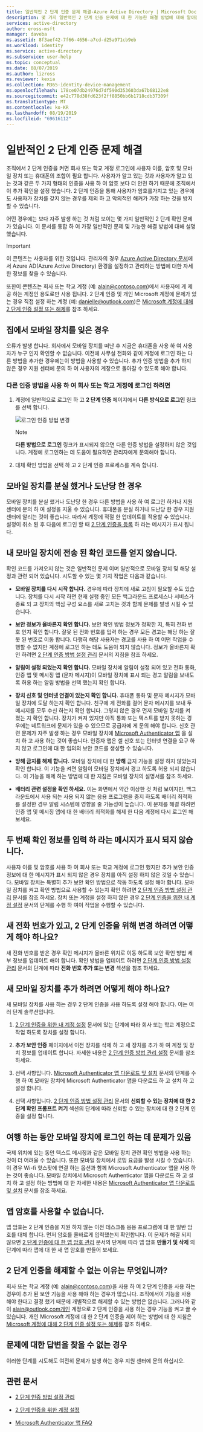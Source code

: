 ```yaml
---
title: 일반적인 2 단계 인증 문제 해결-Azure Active Directory | Microsoft Docs
description: 몇 가지 일반적인 2 단계 인증 문제에 대 한 가능한 해결 방법에 대해 알아봅니다.
services: active-directory
author: eross-msft
manager: daveba
ms.assetid: 8f3aef42-7f66-4656-a7cd-d25a971cb9eb
ms.workload: identity
ms.service: active-directory
ms.subservice: user-help
ms.topic: conceptual
ms.date: 08/07/2019
ms.author: lizross
ms.reviewer: kexia
ms.collection: M365-identity-device-management
ms.openlocfilehash: 178ce07db24976d7df590d353603da67b68122e8
ms.sourcegitcommit: e42c778d38fd623f2ff8850bb6b1718cdb37309f
ms.translationtype: MT
ms.contentlocale: ko-KR
ms.lasthandoff: 08/19/2019
ms.locfileid: "69616112"
---
```

# <a name="troubleshoot-common-two-factor-verification-problems"></a>일반적인 2 단계 인증 문제 해결

조직에서 2 단계 인증을 켜면 회사 또는 학교 계정 로그인에 사용자 이름, 암호 및 모바일 장치 또는 휴대폰의 조합이 필요 합니다. 사용자가 알고 있는 것과 사용자가 알고 있는 것과 같은 두 가지 형태의 인증을 사용 하 여 암호 보다 더 안전 하기 때문에 조직에서이 추가 확인을 설정 했습니다. 2 단계 인증을 통해 사용자가 암호를가지고 있는 경우에도 사용자가 장치를 갖지 않는 경우를 제외 하 고 악의적인 해커가 가장 하는 것을 방지할 수 있습니다.

어떤 경우에는 보다 자주 발생 하는 것 처럼 보이는 몇 가지 일반적인 2 단계 확인 문제가 있습니다. 이 문서를 통합 하 여 가장 일반적인 문제 및 가능한 해결 방법에 대해 설명 했습니다.

>[!Important]
>이 콘텐츠는 사용자를 위한 것입니다. 관리자의 경우 [Azure Active Directory 문서](https://docs.microsoft.com/azure/active-directory)에서 Azure AD(Azure Active Directory) 환경을 설정하고 관리하는 방법에 대한 자세한 정보를 찾을 수 있습니다.
>
>또한이 콘텐츠는 회사 또는 학교 계정 (예: alain@contoso.com)에서 사용자에 게 제공 하는 계정인 용도로만 사용 됩니다. 2 단계 인증 및 개인 Microsoft 계정에 문제가 있는 경우 직접 설정 하는 계정 (예: danielle@outlook.com)은 [Microsoft 계정에 대해 2 단계 인증 설정 또는 해제](https://support.microsoft.com/help/4028586/microsoft-account-turning-two-step-verification-on-or-off)를 참조 하세요.

## <a name="i-forgot-my-mobile-device-at-home"></a>집에서 모바일 장치를 잊은 경우

오류가 발생 합니다. 회사에서 모바일 장치를 떠난 후 지금은 휴대폰을 사용 하 여 사용자가 누구 인지 확인할 수 없습니다. 이전에 사무실 전화와 같이 계정에 로그인 하는 다른 방법을 추가한 경우에는이 방법을 사용할 수 있습니다. 추가 인증 방법을 추가 하지 않은 경우 지원 센터에 문의 하 여 사용자의 계정으로 돌아갈 수 있도록 해야 합니다.

### <a name="to-sign-in-to-your-work-or-school-account-using-another-verification-method"></a>다른 인증 방법을 사용 하 여 회사 또는 학교 계정에 로그인 하려면

1. 계정에 일반적으로 로그인 하 고 **2 단계 인증** 페이지에서 **다른 방식으로 로그인** 링크를 선택 합니다.

    ![로그인 인증 방법 변경](./media/multi-factor-authentication-end-user-troubleshoot/two-factor-auth-signin-another-way.png)

    >[!Note]
    >**다른 방법으로 로그인** 링크가 표시되지 않으면 다른 인증 방법을 설정하지 않은 것입니다. 계정에 로그인하는 데 도움이 필요하면 관리자에게 문의해야 합니다.

2. 대체 확인 방법을 선택 하 고 2 단계 인증 프로세스를 계속 합니다.

## <a name="i-lost-my-mobile-device-or-it-was-stolen"></a>모바일 장치를 분실 했거나 도난당 한 경우

모바일 장치를 분실 했거나 도난당 한 경우 다른 방법을 사용 하 여 로그인 하거나 지원 센터에 문의 하 여 설정을 지울 수 있습니다. 휴대폰을 분실 하거나 도난당 한 경우 지원 센터에 알리는 것이 좋습니다. 따라서 계정에 적절 한 업데이트를 적용할 수 있습니다. 설정이 취소 된 후 다음에 로그인 할 때 [2 단계 인증을 등록](multi-factor-authentication-end-user-first-time.md) 하 라는 메시지가 표시 됩니다.

## <a name="im-not-getting-the-verification-code-sent-to-my-mobile-device"></a>내 모바일 장치에 전송 된 확인 코드를 얻지 않습니다.

확인 코드를 가져오지 않는 것은 일반적인 문제 이며 일반적으로 모바일 장치 및 해당 설정과 관련 되어 있습니다. 시도할 수 있는 몇 가지 작업은 다음과 같습니다.

- **모바일 장치를 다시 시작 합니다.** 경우에 따라 장치에 새로 고침이 필요할 수도 있습니다. 장치를 다시 시작 하면 현재 실행 중인 모든 백그라운드 프로세스나 서비스가 종료 되 고 장치의 핵심 구성 요소를 새로 고치는 것과 함께 문제를 발생 시킬 수 있습니다.

- **보안 정보가 올바른지 확인 합니다.** 보안 확인 방법 정보가 정확한 지, 특히 전화 번호 인지 확인 합니다. 잘못 된 전화 번호를 입력 하는 경우 모든 경고는 해당 하는 잘못 된 번호로 이동 합니다. 다행히 해당 사용자는 경고를 사용 하 여 어떤 작업을 수행할 수 없지만 계정에 로그인 하는 데도 도움이 되지 않습니다. 정보가 올바른지 확인 하려면 [2 단계 인증 방법 설정 관리](multi-factor-authentication-end-user-manage-settings.md) 문서의 지침을 참조 하세요.

- **알림이 설정 되었는지 확인 합니다.** 모바일 장치에 알림이 설정 되어 있고 전화 통화, 인증 앱 및 메시징 앱 (문자 메시지)이 모바일 장치에 표시 되는 경고 알림을 보내도록 허용 하는 알림 방법을 선택 했는지 확인 합니다.

- **장치 신호 및 인터넷 연결이 있는지 확인 합니다.** 휴대폰 통화 및 문자 메시지가 모바일 장치에 도달 하는지 확인 합니다. 친구에 게 전화를 걸어 문자 메시지를 보내 두 메시지를 모두 수신 하는지 확인 합니다. 그렇지 않은 경우 먼저 모바일 장치를 켜 졌는 지 확인 합니다. 장치가 켜져 있지만 아직 통화 또는 텍스트를 받지 못하는 경우에는 네트워크에 문제가 있을 수 있으므로 공급자에 게 문의 해야 합니다. 신호 관련 문제가 자주 발생 하는 경우 모바일 장치에 [Microsoft Authenticator 앱](user-help-auth-app-download-install.md) 을 설치 하 고 사용 하는 것이 좋습니다. 인증자 앱은 셀 신호 또는 인터넷 연결을 요구 하지 않고 로그인에 대 한 임의의 보안 코드를 생성할 수 있습니다.

- **방해 금지를 해제 합니다.** 모바일 장치에 대 한 **방해** 금지 기능을 설정 하지 않았는지 확인 합니다. 이 기능을 켜면 알림이 모바일 장치에서 경고 하도록 허용 되지 않습니다. 이 기능을 해제 하는 방법에 대 한 지침은 모바일 장치의 설명서를 참조 하세요.

- **배터리 관련 설정을 확인 하세요.** 이는 화면에서 약간 이상한 것 처럼 보이지만, 백그라운드에서 사용 되는 사용 되지 않는 응용 프로그램을 중지 하도록 배터리 최적화를 설정한 경우 알림 시스템에 영향을 줄 가능성이 높습니다. 이 문제를 해결 하려면 인증 앱 및 메시징 앱에 대 한 배터리 최적화를 해제 한 다음 계정에 다시 로그인 해 보세요.

## <a name="im-not-getting-prompted-for-my-second-verification-information"></a>두 번째 확인 정보를 입력 하 라는 메시지가 표시 되지 않습니다.

사용자 이름 및 암호를 사용 하 여 회사 또는 학교 계정에 로그인 했지만 추가 보안 인증 정보에 대 한 메시지가 표시 되지 않은 경우 장치를 아직 설정 하지 않은 것일 수 있습니다. 모바일 장치는 특별히 추가 보안 확인 방법으로 작동 하도록 설정 해야 합니다. 모바일 장치를 켜고 확인 방법으로 사용할 수 있는지 확인 하려면 [2 단계 인증 방법 설정 관리](multi-factor-authentication-end-user-manage-settings.md) 문서를 참조 하세요. 장치 또는 계정을 설정 하지 않은 경우 [2 단계 인증을 위한 내 계정 설정](multi-factor-authentication-end-user-first-time.md) 문서의 단계를 수행 하 여이 작업을 수행할 수 있습니다.

## <a name="i-got-a-new-phone-number-how-do-i-change-it-for-two-factor-verification"></a>새 전화 번호가 있고, 2 단계 인증을 위해 변경 하려면 어떻게 해야 하나요?

새 전화 번호를 받은 경우 확인 메시지가 올바른 위치로 이동 하도록 보안 확인 방법 세부 정보를 업데이트 해야 합니다. 확인 방법을 업데이트 하려면 [2 단계 인증 방법 설정 관리](multi-factor-authentication-end-user-manage-settings.md#add-or-change-your-phone-number) 문서의 단계에 따라 **전화 번호 추가 또는 변경** 섹션을 참조 하세요.

## <a name="i-got-a-new-mobile-device-how-do-i-add-it"></a>새 모바일 장치를 추가 하려면 어떻게 해야 하나요?

새 모바일 장치를 사용 하는 경우 2 단계 인증을 사용 하도록 설정 해야 합니다. 이는 여러 단계 솔루션입니다.

1. [2 단계 인증을 위한 내 계정 설정](multi-factor-authentication-end-user-first-time.md) 문서에 있는 단계에 따라 회사 또는 학교 계정으로 작업 하도록 장치를 설정 합니다.

2. **추가 보안 인증** 페이지에서 이전 장치를 삭제 하 고 새 장치를 추가 하 여 계정 및 장치 정보를 업데이트 합니다. 자세한 내용은 [2 단계 인증 방법 관리 설정](multi-factor-authentication-end-user-manage-settings.md) 문서를 참조 하세요.

3. 선택 사항입니다. [Microsoft Authenticator 앱 다운로드 및 설치](user-help-auth-app-download-install.md) 문서의 단계를 수행 하 여 모바일 장치에 Microsoft Authenticator 앱을 다운로드 하 고 설치 하 고 설정 합니다.

4. 선택 사항입니다. [2 단계 인증 방법 설정 관리](multi-factor-authentication-end-user-manage-settings.md#turn-on-two-factor-verification-prompts-on-a-trusted-device) 문서의 **신뢰할 수 있는 장치에 대 한 2 단계 확인 프롬프트 켜기** 섹션의 단계에 따라 신뢰할 수 있는 장치에 대 한 2 단계 인증을 설정 합니다.

## <a name="im-having-problems-signing-in-on-my-mobile-device-while-traveling"></a>여행 하는 동안 모바일 장치에 로그인 하는 데 문제가 있음

국제 위치에 있는 동안 텍스트 메시징과 같은 모바일 장치 관련 확인 방법을 사용 하는 것이 더 어려울 수 있습니다. 또한 모바일 장치에서 로밍 요금을 발생 시킬 수 있습니다. 이 경우 Wi-fi 핫스팟에 연결 하는 옵션과 함께 Microsoft Authenticator 앱을 사용 하는 것이 좋습니다. 모바일 장치에서 Microsoft Authenticator 앱을 다운로드 하 고 설치 하 고 설정 하는 방법에 대 한 자세한 내용은 [Microsoft Authenticator 앱 다운로드 및 설치](user-help-auth-app-download-install.md) 문서를 참조 하세요.

## <a name="i-cant-get-my-app-passwords-to-work"></a>앱 암호를 사용할 수 없습니다.

앱 암호는 2 단계 인증을 지원 하지 않는 이전 데스크톱 응용 프로그램에 대 한 일반 암호를 대체 합니다. 먼저 암호를 올바르게 입력했는지 확인합니다. 이 문제가 해결 되지 않으면 [2 단계 인증에 대 한 앱 암호 관리](multi-factor-authentication-end-user-app-passwords.md#create-and-delete-app-passwords-from-the-additional-security-verification-page) 문서의 단계에 따라 앱 암호 **만들기 및 삭제** 의 단계에 따라 앱에 대 한 새 앱 암호를 만들어 보세요.

## <a name="why-cant-i-turn-two-factor-verification-off"></a>2 단계 인증을 해제할 수 없는 이유는 무엇입니까?

회사 또는 학교 계정 (예: alain@contoso.com)을 사용 하 여 2 단계 인증을 사용 하는 경우이 추가 된 보안 기능을 사용 해야 하는 경우가 많습니다. 조직에서이 기능을 사용 해야 한다고 결정 했기 때문에 개별적으로 해제할 수 있는 방법은 없습니다. 그러나와 같이 alain@outlook.com개인 계정으로 2 단계 인증을 사용 하는 경우 기능을 켜고 끌 수 있습니다. 개인 Microsoft 계정에 대 한 2 단계 인증을 제어 하는 방법에 대 한 지침은 [Microsoft 계정에 대해 2 단계 인증 설정 또는 해제](https://support.microsoft.com/help/4028586/microsoft-account-turning-two-step-verification-on-or-off)를 참조 하세요.

## <a name="i-didnt-find-an-answer-to-my-problem"></a>문제에 대한 답변을 찾을 수 없는 경우

이러한 단계를 시도해도 여전히 문제가 발생 하는 경우 지원 센터에 문의 하십시오.

## <a name="related-articles"></a>관련 문서

- [2 단계 인증 방법 설정 관리](multi-factor-authentication-end-user-manage-settings.md)

- [2 단계 인증을 위한 계정 설정](multi-factor-authentication-end-user-first-time.md)

- [Microsoft Authenticator 앱 FAQ](user-help-auth-app-faq.md)
